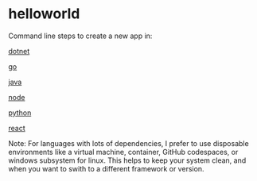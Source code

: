 # helloworld

Command line steps to create a new app in:

[dotnet](./dotnet.md)

[go](./go.md)

[java](./java.md)

[node](./node.md)

[python](./python.md)

[react](./react.md)

Note: For languages with lots of dependencies, I prefer to use disposable environments like a virtual machine, container, GitHub codespaces, or windows subsystem for linux. This helps to keep your system clean, and when you want to swith to a different framework or version.
